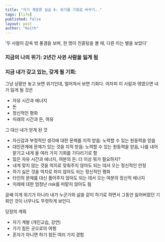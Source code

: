 ```yaml
---
title: "자기 계발론 실습 6: 위기를 기회로 바꾸기.."
tags: [life]
published: false
layout: post
author: "Keith"
---
```


'두 사람이 감옥 밖 풍경을 보며, 한 명이 진흙탕을 볼 때, 다른 이는 별을 보았다'

### 지금의 나의 위기: 2년간 사귄 사람을 잃게 됨

### 지금 내가 갖고 있는, 갖게 될 기회:

그냥 상황만 놓고 보면 위기인데, 떨어져서 보면 기회다. 어차피 이 사람과 엮였으면 내가 잃게 될 것은
- 자유 시간과 에너지
- 돈
- 정신적인 평화
- 미래의 시간과 돈, 여유

그 대신 내가 얻게 된 것
- 자신감과 부정적인 생각에 대한 문제를 지적 받음: 노력할 수 있는 원동력을 얻음
- 대인관계에 문제가 있는 것을 지적 받음: 노력할 수 있는 원동력을 얻음, 나를 내어 맡기고 내게 올 여러 가지 기회를 기다리기로 함
- 많은 자유 시간과 에너지, 여분의 돈: 더 이상 뭐가 필요하지?
- 내게 맞지 않는 것을 억지로 맞춰주지 않아도 되는 데서 오는 정신적인 안정
- 하기 싫은 것을 억지로 하지 않아도 되는 정신적인 평화
- 타인의 문제를 대신 풀어주지 않아도 되는 데서 오는 여분의 정신적 에너지
- 미래에 대한 엄청난 risk를 떠맡지 않아도 됨

글쎄 이게 위기가 아니라 내가 누군가와 삶을 같이 하기로 하면서 그동안 잃어버렸던 기회인 것이 너무나도 뚜렷하게 보인다.

당장의 계획
- 자기 계발 (개인교습, 강연)
- 가기 힘든 곳으로의 여행
- 혼자가 아니면 하기 힘든 여러 가지 경험
